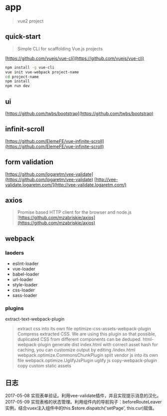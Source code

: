 # app

> vue2 project

## quick-start

> Simple CLI for scaffolding Vue.js projects

[https://github.com/vuejs/vue-cli](https://github.com/vuejs/vue-cli)

``` bash
npm install -g vue-cli
vue init vue-webpack project-name
cd project-name
npm install
npm run dev
```

## ui
[https://github.com/twbs/bootstrap](https://github.com/twbs/bootstrap)
## infinit-scroll
[https://github.com/ElemeFE/vue-infinite-scroll](https://github.com/ElemeFE/vue-infinite-scroll)
## form validation
[https://github.com/logaretm/vee-validate](https://github.com/logaretm/vee-validate)
[http://vee-validate.logaretm.com/](http://vee-validate.logaretm.com/)
## axios
> Promise based HTTP client for the browser and node.js
[https://github.com/mzabriskie/axios](https://github.com/mzabriskie/axios)

## webpack

### laoders

* eslint-loader
* vue-loader
* babel-loader
* url-loader
* style-loader
* css-loader
* sass-loader

### plugins

extract-text-webpack-plugin
> extract css into its own file
optimize-css-assets-webpack-plugin
> Compress extracted CSS. We are using this plugin so that possible, duplicated CSS from different components can be deduped.
html-webpack-plugin
> generate dist index.html with correct asset hash for caching,  you can customize output by editing /index.html
webpack.optimize.CommonsChunkPlugin
> split vendor js into its own file
webpack.optimize.UglifyJsPlugin
> uglify js
copy-webpack-plugin
> copy custom static assets

## 日志

2017-05-08
实现表单验证。利用vee-validate插件，并且实现提示消息的汉化。
2017-05-09
实现表格的状态管理。利用组件内的导航钩子：beforeRouteLeaver实例，结合vuex注入组件中的this.$store.dispatch('setPage', this.cur)赋值。